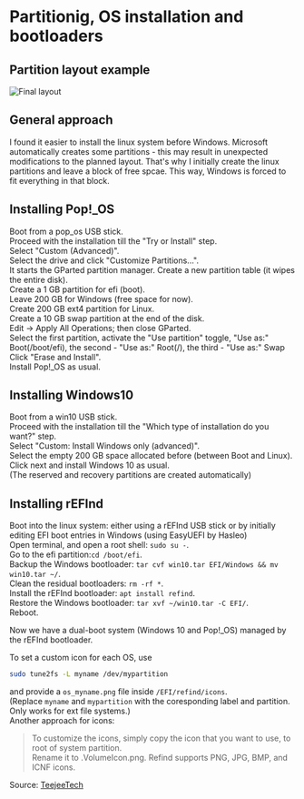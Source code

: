 # Partitionig, OS installation and bootloaders
## Partition layout example
![Final layout](https://i.imgur.com/OnuBd3k.png)

## General approach
I found it easier to install the linux system before Windows. Microsoft automatically creates some partitions - this may result in unexpected modifications to the planned layout. That's why I initially create the linux partitions and leave a block of free spcae. This way, Windows is forced to fit everything in that block.

## Installing Pop!_OS
Boot from a pop_os USB stick.\
Proceed with the installation till the "Try or Install" step.\
Select "Custom (Advanced)".\
Select the drive and click "Customize Partitions...".\
It starts the GParted partition manager.
Create a new partition table (it wipes the entire disk).\
Create a 1 GB partition for efi (boot).\
Leave 200 GB for Windows (free space for now).\
Create 200 GB ext4 partition for Linux.\
Create a 10 GB swap partition at the end of the disk.\
Edit -> Apply All Operations; then close GParted.\
Select the first partition, activate the "Use partition" toggle, "Use as:" Boot(/boot/efi), the second - "Use as:" Root(/), the third - "Use as:" Swap
Click "Erase and Install".\
Install Pop!_OS as usual.

## Installing Windows10
Boot from a win10 USB stick.\
Proceed with the installation till the "Which type of installation do you want?" step.\
Select "Custom: Install Windows only (advanced)".\
Select the empty 200 GB space allocated before (between Boot and Linux).\
Click next and install Windows 10 as usual.\
(The reserved and recovery partitions are created automatically)

## Installing rEFInd
Boot into the linux system: either using a rEFInd USB stick or by initially editing EFI boot entries in Windows (using EasyUEFI by Hasleo)\
Open terminal, and open a root shell: `sudo su -`.\
Go to the efi partition:`cd /boot/efi`.\
Backup the Windows bootloader: `tar cvf win10.tar EFI/Windows && mv win10.tar ~/`.\
Clean the residual bootloaders: `rm -rf *`.\
Install the rEFInd bootloader: `apt install refind`.\
Restore the Windows bootloader: `tar xvf ~/win10.tar -C EFI/`.\
Reboot.

Now we have a dual-boot system (Windows 10 and Pop!_OS) managed by the rEFInd bootloader.

To set a custom icon for each OS, use
```bash
sudo tune2fs -L myname /dev/mypartition
```
and provide a `os_myname.png` file inside `/EFI/refind/icons`.\
(Replace `myname` and `mypartition` with the coresponding label and partition. Only works for ext file systems.) \
Another approach for icons:
> To customize the icons, simply copy the icon that you want to use, to root of system partition. \
> Rename it to .VolumeIcon.png. Refind supports PNG, JPG, BMP, and ICNF icons.

Source: [TeejeeTech](https://teejeetech.in/2020/09/05/linux-multi-boot-with-refind/)
